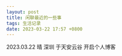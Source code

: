 ```yaml
---
layout: post
title: 闲聊最近的一些事
tags: 生活记录
date: 2023-03-22 17:57 +0800
---
```


2023.03.22 晴 深圳 于天安云谷 开启个人博客 
